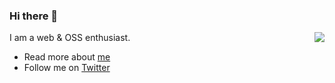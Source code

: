 ### Hi there 👋

<img align="right" src="https://github-readme-stats.vercel.app/api?username=hcysunyang&show_icons=true&icon_color=0366d6&text_color=24292e&bg_color=ffffff&hide_title=true" />

I am a web & OSS enthusiast.

- Read more about [me](http://eazry.com/about)
- Follow me on [Twitter](https://twitter.com/arabsight)
